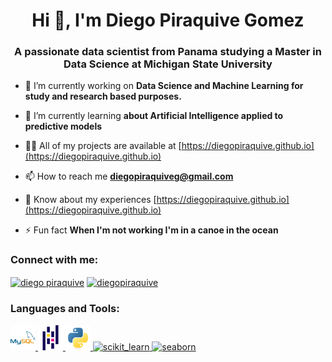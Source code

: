 <h1 align="center">Hi 👋, I'm Diego Piraquive Gomez</h1>
<h3 align="center">A passionate data scientist from Panama studying a Master in Data Science at Michigan State University</h3>

- 🔭 I’m currently working on **Data Science and Machine Learning for study and research based purposes.**

- 🌱 I’m currently learning **about Artificial Intelligence applied to predictive models**

- 👨‍💻 All of my projects are available at [https://diegopiraquive.github.io](https://diegopiraquive.github.io)

- 📫 How to reach me **diegopiraquiveg@gmail.com**

- 📄 Know about my experiences [https://diegopiraquive.github.io](https://diegopiraquive.github.io)

- ⚡ Fun fact **When I'm not working I'm in a canoe in the ocean**

<h3 align="left">Connect with me:</h3>
<p align="left">
<a href="https://linkedin.com/in/diego piraquive" target="blank"><img align="center" src="https://raw.githubusercontent.com/rahuldkjain/github-profile-readme-generator/master/src/images/icons/Social/linked-in-alt.svg" alt="diego piraquive" height="30" width="40" /></a>
<a href="https://instagram.com/diegopiraquive" target="blank"><img align="center" src="https://raw.githubusercontent.com/rahuldkjain/github-profile-readme-generator/master/src/images/icons/Social/instagram.svg" alt="diegopiraquive" height="30" width="40" /></a>
</p>

<h3 align="left">Languages and Tools:</h3>
<p align="left"> <a href="https://www.mysql.com/" target="_blank" rel="noreferrer"> <img src="https://raw.githubusercontent.com/devicons/devicon/master/icons/mysql/mysql-original-wordmark.svg" alt="mysql" width="40" height="40"/> </a> <a href="https://pandas.pydata.org/" target="_blank" rel="noreferrer"> <img src="https://raw.githubusercontent.com/devicons/devicon/2ae2a900d2f041da66e950e4d48052658d850630/icons/pandas/pandas-original.svg" alt="pandas" width="40" height="40"/> </a> <a href="https://www.python.org" target="_blank" rel="noreferrer"> <img src="https://raw.githubusercontent.com/devicons/devicon/master/icons/python/python-original.svg" alt="python" width="40" height="40"/> </a> <a href="https://scikit-learn.org/" target="_blank" rel="noreferrer"> <img src="https://upload.wikimedia.org/wikipedia/commons/0/05/Scikit_learn_logo_small.svg" alt="scikit_learn" width="40" height="40"/> </a> <a href="https://seaborn.pydata.org/" target="_blank" rel="noreferrer"> <img src="https://seaborn.pydata.org/_images/logo-mark-lightbg.svg" alt="seaborn" width="40" height="40"/> </a> </p>
